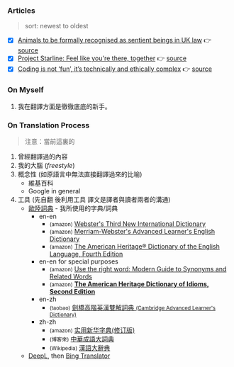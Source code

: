 ### Articles
> sort: newest to oldest
- [x] [Animals to be formally recognised as sentient beings in UK law](./003-animals-to-be-formally-recognised-as-sentient-beings-in-uk-law.md) 👉 [source](https://www.theguardian.com/world/2021/may/12/animals-to-be-formally-recognised-as-sentient-beings-in-uk-law)
- [x] [Project Starline: Feel like you're there, together](./002-project-starline-feel-like-you-re-there-together.md) 👉 [source](https://blog.google/technology/research/project-starline/)
- [x] [Coding is not ‘fun’, it’s technically and ethically complex](./001-coding-is-not-fun-it-s-technically-and-ethically-complex.md) 👉 [source](https://aeon.co/ideas/coding-is-not-fun-it-s-technically-and-ethically-complex)

### On Myself
1. 我在翻譯方面是徹徹底底的新手。

### On Translation Process
> 注意：當前這裏的
1. 曾經翻譯過的內容
2. 我的大腦 (*freestyle*)
3. 概念性 (如原語言中無法直接翻譯過來的比喻)
    - 維基百科
    - Google in general
4. 工具 (先自翻 後利用工具 譯文是譯者與讀者兩者的溝通)
   - [歐陸詞典](https://www.eudic.net/v4/en/home/buy) - 我所使用的字典/詞典
       - en-en
            - <small>(amazon)</small> [Webster's Third New International Dictionary](https://www.amazon.com/Websters-International-Dictionary-English-Language/dp/0877792011)
            - <small>(amazon)</small> [Merriam-Webster's Advanced Learner's English Dictionary](https://www.amazon.com/Merriam-Websters-Advanced-Dictionary-copyright-paperback/dp/0877797366/)
            - <small>(amazon)</small> [The American Heritage® Dictionary of the English Language, Fourth Edition](https://www.amazon.com/American-Heritage-Dictionary-Century-Reference/dp/0440237017)
        - en-en for special purposes
            - <small>(amazon)</small> [Use the right word: Modern Guide to Synonyms and Related Words](https://www.amazon.com.au/Use-right-word-Synonyms-Related/dp/B0007DPFPA)
            - <small>(amazon)</small> [**The American Heritage Dictionary of Idioms, Second Edition**](https://www.amazon.com/American-Heritage-Dictionary-Idioms-Second/dp/0547676581)
       - en-zh
            - <small>(taobao)</small> [劍橋高階英漢雙解詞典 <small>(Cambridge Advanced Learner's Dictionary)</small>](https://world.taobao.com/item/641720308049.htm)
       - zh-zh
           - <small>(amazon)</small>  [实用新华字典(修订版)](https://www.amazon.com/%E5%AE%9E%E7%94%A8%E6%96%B0%E5%8D%8E%E5%AD%97%E5%85%B8-%E4%BF%AE%E8%AE%A2%E7%89%88-%E7%B2%BE-%E5%8C%BF%E5%90%8D/dp/7513811814/)
           - <small>(博客來)</small> [中華成語大詞典](https://www.books.com.tw/products/CN11100854)
           - <small>(Wikipedia)</small> [漢語大辭典](https://zh.wikipedia.org/zh-hant/%E6%BC%A2%E8%AA%9E%E5%A4%A7%E8%A9%9E%E5%85%B8)
   - [DeepL](https://www.deepl.com/translator), then [Bing Translator](https://www.bing.com/translator)
